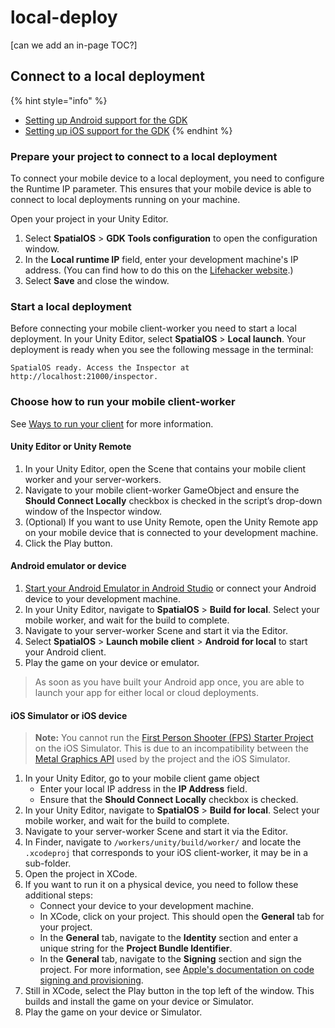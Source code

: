 # local-deploy

\[can we add an in-page TOC?\]

## Connect to a local deployment

{% hint style="info" %}
* [Setting up Android support for the GDK](https://github.com/spatialos/gdk-for-unity/tree/1adc338e9fafa1fdad09b457b5bab54ece3e4ed1/docs/modules/mobile/%7B%7BurlRoot%7D%7D/modules/mobile/setup-android/README.md)
* [Setting up iOS support for the GDK](https://github.com/spatialos/gdk-for-unity/tree/1adc338e9fafa1fdad09b457b5bab54ece3e4ed1/docs/modules/mobile/%7B%7BurlRoot%7D%7D/modules/mobile/setup-ios/README.md)
{% endhint %}

### Prepare your project to connect to a local deployment

To connect your mobile device to a local deployment, you need to configure the Runtime IP parameter. This ensures that your mobile device is able to connect to local deployments running on your machine.

Open your project in your Unity Editor.

1. Select **SpatialOS** &gt; **GDK Tools configuration** to open the configuration window.
2. In the **Local runtime IP** field, enter your development machine's IP address. \(You can find how to do this on the [Lifehacker website](https://lifehacker.com/5833108/how-to-find-your-local-and-external-ip-address).\)
3. Select **Save** and close the window.

### Start a local deployment

Before connecting your mobile client-worker you need to start a local deployment. In your Unity Editor, select **SpatialOS** &gt; **Local launch**. Your deployment is ready when you see the following message in the terminal:

```text
SpatialOS ready. Access the Inspector at http://localhost:21000/inspector.
```

### Choose how to run your mobile client-worker

See [Ways to run your client](https://github.com/spatialos/gdk-for-unity/tree/1adc338e9fafa1fdad09b457b5bab54ece3e4ed1/docs/modules/mobile/%7B%7BurlRoot%7D%7D/modules/mobile/run-client/README.md) for more information.

#### Unity Editor or Unity Remote <a id="in-editor"></a>

1. In your Unity Editor, open the Scene that contains your mobile client worker and your server-workers.
2. Navigate to your mobile client-worker GameObject and ensure the **Should Connect Locally**  checkbox is checked in the script’s drop-down window of the Inspector window.
3. \(Optional\) If you want to use Unity Remote, open the Unity Remote app on your mobile device that is connected to your development machine.
4. Click the Play button.

#### Android emulator or device <a id="android-device"></a>

1. [Start your Android Emulator in Android Studio](https://developer.android.com/studio/run/managing-avds) or connect your Android device to your development machine.
2. In your Unity Editor, navigate to **SpatialOS** &gt; **Build for local**. Select your mobile worker, and wait for the build to complete.
3. Navigate to your server-worker Scene and start it via the Editor.
4. Select **SpatialOS** &gt; **Launch mobile client** &gt; **Android for local** to start your Android client.
5. Play the game on your device or emulator.

> As soon as you have built your Android app once, you are able to launch your app for either local or cloud deployments.

#### iOS Simulator or iOS device

> **Note:** You cannot run the [First Person Shooter \(FPS\) Starter Project](https://github.com/spatialos/gdk-for-unity/tree/1adc338e9fafa1fdad09b457b5bab54ece3e4ed1/docs/modules/mobile/%7B%7BurlRoot%7D%7D/projects/fps/overview/README.md) on the iOS Simulator. This is due to an incompatibility between the [Metal Graphics API](https://developer.apple.com/metal/) used by the project and the iOS Simulator.

1. In your Unity Editor, go to your mobile client game object
   * Enter your local IP address in the **IP Address** field.
   * Ensure that the **Should Connect Locally** checkbox is checked.
2. In your Unity Editor, navigate to **SpatialOS** &gt; **Build for local**. Select your mobile worker, and wait for the build to complete.
3. Navigate to your server-worker Scene and start it via the Editor.
4. In Finder, navigate to `/workers/unity/build/worker/` and locate the `.xcodeproj` that corresponds to your iOS client-worker, it may be in a sub-folder.
5. Open the project in XCode.
6. If you want to run it on a physical device, you need to follow these additional steps:
   * Connect your device to your development machine.
   * In XCode, click on your project. This should open the **General** tab for your project.
   * In the **General** tab, navigate to the **Identity** section and enter a unique string for the **Project Bundle Identifier**.
   * In the **General** tab, navigate to the **Signing** section and sign the project. For more information, see [Apple's documentation on code signing and provisioning](https://help.apple.com/xcode/mac/current/#/dev60b6fbbc7).
7. Still in XCode, select the Play button in the top left of the window. This builds and install the game on your device or Simulator.
8. Play the game on your device or Simulator.

